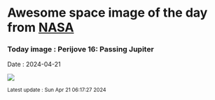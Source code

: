 
# Awesome space image of the day from [NASA](https://api.nasa.gov/)

### Today image : Perijove 16: Passing Jupiter
Date : 2024-04-21

![](https://www.youtube.com/embed/c4TU3arrZR8?rel=0)

<small>Latest update : Sun Apr 21 06:17:27 2024</small>
        